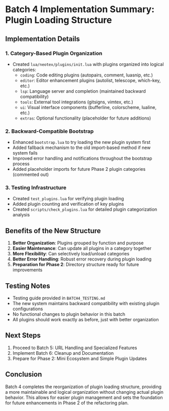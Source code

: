 # Batch 4 Implementation Summary: Plugin Loading Structure

## Implementation Details

### 1. Category-Based Plugin Organization
- Created `lua/neotex/plugins/init.lua` with plugins organized into logical categories:
  - `coding`: Code editing plugins (autopairs, comment, luasnip, etc.)
  - `editor`: Editor enhancement plugins (autolist, telescope, which-key, etc.)
  - `lsp`: Language server and completion (maintained backward compatibility)
  - `tools`: External tool integrations (gitsigns, vimtex, etc.)
  - `ui`: Visual interface components (bufferline, colorscheme, lualine, etc.)
  - `extras`: Optional functionality (placeholder for future additions)

### 2. Backward-Compatible Bootstrap
- Enhanced `bootstrap.lua` to try loading the new plugin system first
- Added fallback mechanism to the old import-based method if new system fails
- Improved error handling and notifications throughout the bootstrap process
- Added placeholder imports for future Phase 2 plugin categories (commented out)

### 3. Testing Infrastructure
- Created `test_plugins.lua` for verifying plugin loading
- Added plugin counting and verification of key plugins
- Created `scripts/check_plugins.lua` for detailed plugin categorization analysis

## Benefits of the New Structure
1. **Better Organization**: Plugins grouped by function and purpose
2. **Easier Maintenance**: Can update all plugins in a category together
3. **More Flexibility**: Can selectively load/unload categories
4. **Better Error Handling**: Robust error recovery during plugin loading
5. **Preparation for Phase 2**: Directory structure ready for future improvements

## Testing Notes
- Testing guide provided in `BATCH4_TESTING.md`
- The new system maintains backward compatibility with existing plugin configurations
- No functional changes to plugin behavior in this batch
- All plugins should work exactly as before, just with better organization

## Next Steps
1. Proceed to Batch 5: URL Handling and Specialized Features
2. Implement Batch 6: Cleanup and Documentation
3. Prepare for Phase 2: Mini Ecosystem and Simple Plugin Updates

## Conclusion
Batch 4 completes the reorganization of plugin loading structure, providing a more maintainable and logical organization without changing actual plugin behavior. This allows for easier plugin management and sets the foundation for future enhancements in Phase 2 of the refactoring plan.